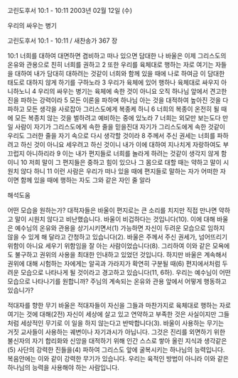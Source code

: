 고린도후서 10:1 - 10:11 
2003년 02월 12일 (수)

우리의 싸우는 병기



고린도후서 10:1 - 10:11 / 새찬송가 367 장


10:1 너희를 대하여 대면하면 겸비하고 떠나 있으면 담대한 나 바울은 이제 그리스도의 온유와 관용으로 친히 너희를 권하고 
2 또한 우리를 육체대로 행하는 자로 여기는 자들을 대하여 내가 담대히 대하려는 것같이 너희와 함께 있을 때에 나로 하여금 이 담대한 태도로 대하지 않게 하기를 구하노라 
3 우리가 육체에 있어 행하나 육체대로 싸우지 아니하노니 
4 우리의 싸우는 병기는 육체에 속한 것이 아니요 오직 하나님 앞에서 견고한 진을 파하는 강력이라 
5 모든 이론을 파하며 하나님 아는 것을 대적하여 높아진 것을 다 파하고 모든 생각을 사로잡아 그리스도에게 복종케 하니 
6 너희의 복종이 온전히 될 때에 모든 복종치 않는 것을 벌하려고 예비하는 중에 있노라 
7 너희는 외모만 보는도다 만일 사람이 자기가 그리스도에게 속한 줄을 믿을진대 자기가 그리스도에게 속한 것같이 우리도 그러한 줄을 자기 속으로 다시 생각할 것이라 
8 주께서 주신 권세는 너희를 파하려고 하신 것이 아니요 세우려고 하신 것이니 내가 이에 대하여 지나치게 자랑하여도 부끄럽지 아니하리라 
9 이는 내가 편지들로 너희를 놀라게 하려는 것같이 생각지 않게 함이니 
10 저희 말이 그 편지들은 중하고 힘이 있으나 그 몸으로 대할 때는 약하고 말이 시원치 않다 하니 
11 이런 사람은 우리가 떠나 있을 때에 편지들로 말하는 자가 어떠한 자이면 함께 있을 때에 행하는 자도 그와 같은 자인 줄 알라

해석도움





어떤 모습을 원하는가? 
대적자들은 바울이 편지로는 큰 소리를 치지만 직접 만나면 약하고 말이 시원치 않다고 비난했습니다. 바울이 비겁하다는 것입니다(10). 이에 대해 바울은 예수님의 온유와 관용을 상기시키면서(1) 가능하면 자신이 두려운 모습으로 임하지 않을 수 있게 해 달라고 간청하고 있습니다(2). 바울은 주께서 주신 권세가, 넘어뜨리기 위함이 아니요 세우기 위함임을 잘 아는 사람이었습니다(8). 그리하여 이와 같은 모욕에도 불구하고 권위의 사용을 최대한 인내하고 있었던 것입니다. 하지만 바울은 계속해서 권위에 대해 시험하는 자에게는 알곡과 가라지가 확연히 구분될 때(6) 편지에서처럼 두려운 모습으로 나타나게 될 것이라고 경고하고 있습니다(11, 6하). 우리는 예수님이 어떤 모습으로 나타나기를 원합니까? 주님의 계속되는 온유와 관용 앞에서 어떻게 행동하고 있습니가? 

적대자를 향한 무기 
바울은 적대자들이 자신을 그들과 마찬가지로 육체대로 행하는 자로 여기는 것에 대해(2전) 자신이 세상에 살고 있고 연약하고 부족한 것은 사실이지만 그들처럼 세상적인 무기로 이 일을 하지 않는다고 반박합니다(3). 바울이 사용하는 무기는 거짓 교사들이 사용하는 궤변이나 자기과시가 아닙니다. 그것은 진리를 외면하기 위한 불신자의 자기 합리화와 신앙을 대적하기 위해 인간 스스로 쌓아 올린 지식과 생각같은(5) 사단의 강력한 진들을(4) 파하여 그리스도 앞에 굴복시키는 하나님의 능력입니다. 복음안에는 이와 같이 강력한 무기가 있습니다. 우리는 육적인 방법이 아니라 이와 같은 하나님의 능력을 사용해야 하는 사람입니다.